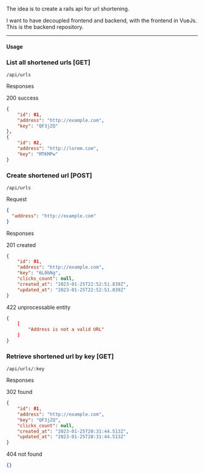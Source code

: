 The idea is to create a rails api for url shortening.

I want to have decoupled frontend and backend, with the frontend in VueJs. This is the backend repository.

---
#### Usage

### List all shortened urls [GET]

```/api/urls```

Responses

200 success
```json
{
	"id": 01,
	"address": "http://example.com",
	"key": "QF3jZQ"
},
{
	"id": 02,
	"address": "http://lorem.com",
	"key": "MTKMPw"
}
```

### Create shortened url [POST]

```/api/urls```

Request

```json
{
  "address": "http://example.com"
}
```

Responses

201 created
```json
{
	"id": 01,
	"address": "http://example.com",
	"key": "6L0bNg",
	"clicks_count": null,
	"created_at": "2023-01-25T22:52:51.839Z",
	"updated_at": "2023-01-25T22:52:51.839Z"
}
```

422 unprocessable entity
```json
{
	[
		"Address is not a valid URL"
	]
}
```
### Retrieve shortened url by key [GET]

```/api/urls/:key```

Responses

302 found
```json
{
	"id": 01,
	"address": "http://example.com",
	"key": "QF3jZQ",
	"clicks_count": null,
	"created_at": "2023-01-25T20:31:44.513Z",
	"updated_at": "2023-01-25T20:31:44.513Z"
}
```
404 not found
```json
{}
```

